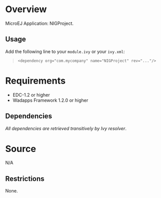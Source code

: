 <!--
	Markdown
-->

# Overview
MicroEJ Application: NIGProject.

## Usage
Add the following line to your `module.ivy` or your `ivy.xml`:
> `<dependency org="com.mycompany" name="NIGProject" rev="..."/>`

# Requirements
  - EDC-1.2 or higher
  - Wadapps Framework 1.2.0 or higher

## Dependencies
_All dependencies are retrieved transitively by Ivy resolver_.

# Source
N/A

## Restrictions
None.